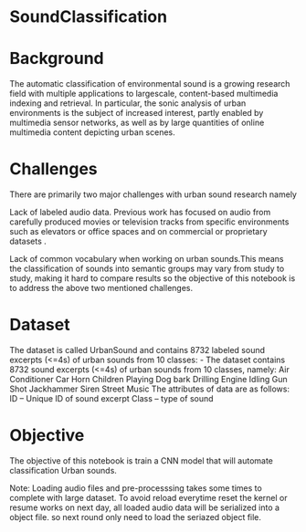 # SoundClassification

# Background

The automatic classification of environmental sound is a growing research field with multiple applications to largescale, content-based multimedia indexing and retrieval. In particular, the sonic analysis of urban environments is the subject of increased interest, partly enabled by multimedia sensor networks, as well as by large quantities of online multimedia content depicting urban scenes.

# Challenges

There are primarily two major challenges with urban sound research namely

Lack of labeled audio data. Previous work has focused on audio from carefully produced movies or television tracks from specific environments such as elevators or office spaces and on commercial or proprietary datasets .

Lack of common vocabulary when working on urban sounds.This means the classification of sounds into semantic groups may vary from study to study, making it hard to compare results so the objective of this notebook is to address the above two mentioned challenges.

# Dataset

The dataset is called UrbanSound and contains 8732 labeled sound excerpts (<=4s) of urban sounds from 10 classes: - The dataset contains 8732 sound excerpts (<=4s) of urban sounds from 10 classes, namely: Air Conditioner Car Horn Children Playing Dog bark Drilling Engine Idling Gun Shot Jackhammer Siren Street Music The attributes of data are as follows: ID – Unique ID of sound excerpt Class – type of sound

# Objective

The objective of this notebook is train a CNN model that will automate classification Urban sounds.

Note: Loading audio files and pre-processsing takes some times to complete with large dataset. To avoid reload everytime reset the kernel or resume works on next day, all loaded audio data will be serialized into a object file. so next round only need to load the seriazed object file.
